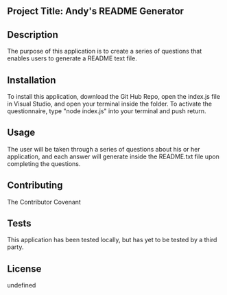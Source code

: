 ## Project Title: Andy's README Generator

## Description

The purpose of this application is to create a series of questions that enables users to generate a README text file.

## Installation

To install this application, download the Git Hub Repo, open the index.js file in Visual Studio, and open your terminal inside the folder. To activate the questionnaire, type "node index.js" into your terminal and push return.

## Usage

The user will be taken through a series of questions about his or her application, and each answer will generate inside the README.txt file upon completing the questions.

## Contributing

The Contributor Covenant

## Tests

This application has been tested locally, but has yet to be tested by a third party.

## License

undefined